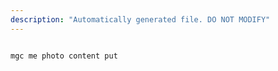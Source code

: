 ```yaml
---
description: "Automatically generated file. DO NOT MODIFY"
---
```


```cli

mgc me photo content put

```